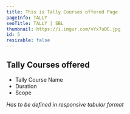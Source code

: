 ```yaml
---
title: This is Tally Courses offered Page
pageInfo: TALLY
seoTitle: TALLY | SBL
thumbnail: https://i.imgur.com/vYx7uDE.jpg
id: 5
resizable: false
---
```


## Tally Courses offered

- Tally Course Name
- Duration
- Scope

*Has to be defined in responsive tabular format*


